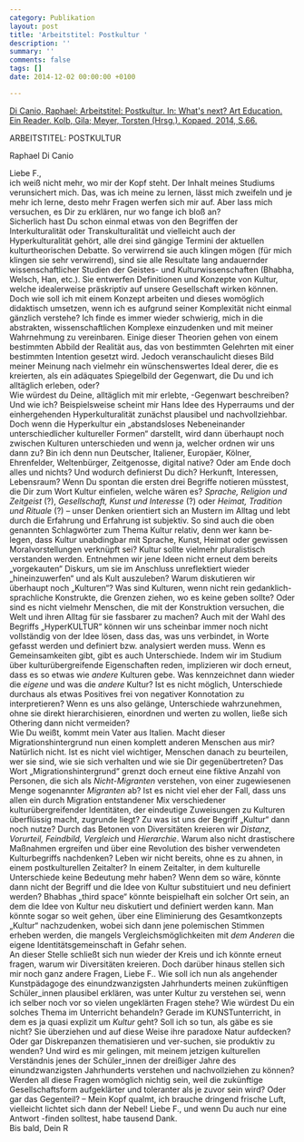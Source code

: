 ```yaml
---
category: Publikation
layout: post
title: 'Arbeitstitel: Postkultur '
description: ''
summary: ''
comments: false
tags: []
date: 2014-12-02 00:00:00 +0100

---
```

[Di Canio, Raphael: Arbeitstitel: Postkultur. In: What's next? Art Education. Ein Reader. Kolb, Gila; Meyer, Torsten (Hrsg.). Kopaed, 2014, S.66.](http://whtsnxt.net/194)

ARBEITSTITEL: POSTKULTUR

Raphael Di Canio

Liebe F.,  
ich weiß nicht mehr, wo mir der Kopf steht. Der Inhalt meines Studiums verunsichert mich. Das, was ich meine zu lernen, lässt mich zweifeln und je mehr ich lerne, desto mehr Fragen werfen sich mir auf. Aber lass mich versuchen, es Dir zu erklären, nur wo fange ich bloß an?  
Sicherlich hast Du schon einmal etwas von den Begriffen der Interkulturalität oder Transkulturalität und vielleicht auch der Hyperkulturalität gehört, alle drei sind gängige Termini der aktuellen kulturtheorischen Debatte. So verwirrend sie auch klingen mögen (für mich klingen sie sehr verwirrend), sind sie alle Resultate lang andauernder wissenschaftlicher Studien der Geistes- und Kulturwissenschaften (Bhabha, Welsch, Han, etc.). Sie entwerfen Definitionen und Konzepte von Kultur, welche idealerweise präskriptiv auf unsere Gesellschaft wirken können. Doch wie soll ich mit einem Konzept arbeiten und dieses womöglich didaktisch umsetzen, wenn ich es aufgrund seiner Komplexität nicht einmal gänzlich verstehe? Ich finde es immer wieder schwierig, mich in die abstrakten, wissenschaftlichen Komplexe einzudenken und mit meiner Wahrnehmung zu vereinbaren. Einige dieser Theorien gehen von einem bestimmten Abbild der Realität aus, das von bestimmten Gelehrten mit einer bestimmten Intention gesetzt wird. Jedoch veranschaulicht dieses Bild meiner Meinung nach vielmehr ein wünschenswertes Ideal derer, die es kreierten, als ein adäquates Spiegelbild der Gegenwart, die Du und ich alltäglich erleben, oder?  
Wie würdest du Deine, alltäglich mit mir erlebte, -Gegenwart beschreiben? Und wie ich? Beispielsweise scheint mir Hans Idee des Hyperraums und der einhergehenden Hyperkulturalität zunächst plausibel und nachvollziehbar. Doch wenn die Hyperkultur ein „abstandsloses Nebeneinander unterschiedlicher kultureller Formen“ darstellt, wird dann überhaupt noch zwischen Kulturen unterschieden und wenn ja, welcher ordnen wir uns dann zu? Bin ich denn nun Deutscher, Italiener, Europäer, Kölner, Ehrenfelder, Weltenbürger, Zeitgenosse, digital native? Oder am Ende doch alles und nichts? Und wodurch definierst Du dich? Herkunft, Interessen, Lebensraum? Wenn Du spontan die ersten drei Begriffe notieren müsstest, die Dir zum Wort Kultur einfielen, welche wären es? _Sprache, Religion und Zeitgeist_ (?), _Gesellschaft, Kunst und Interesse_ (?) oder _Heimat, Tradition und Rituale_ (?) – unser Denken orientiert sich an Mustern im Alltag und lebt durch die Erfahrung und Erfahrung ist subjektiv. So sind auch die oben genannten Schlagwörter zum Thema Kultur relativ, denn wer kann be-legen, dass Kultur unabdingbar mit Sprache, Kunst, Heimat oder gewissen Moralvorstellungen verknüpft sei? Kultur sollte vielmehr pluralistisch verstanden werden. Entnehmen wir jene Ideen nicht erneut dem bereits „vorgekauten“ Diskurs, um sie im Anschluss unreflektiert wieder „hineinzuwerfen“ und als Kult auszuleben? Warum diskutieren wir überhaupt noch „Kulturen“? Was sind Kulturen, wenn nicht rein gedanklich-sprachliche Konstrukte, die Grenzen ziehen, wo es keine geben sollte? Oder sind es nicht vielmehr Menschen, die mit der Konstruktion versuchen, die Welt und ihren Alltag für sie fassbarer zu machen? Auch mit der Wahl des Begriffs „HyperKULTUR“ können wir uns scheinbar immer noch nicht vollständig von der Idee lösen, dass das, was uns verbindet, in Worte gefasst werden und definiert bzw. analysiert werden muss. Wenn es Gemeinsamkeiten gibt, gibt es auch Unterschiede. Indem wir im Studium über kulturübergreifende Eigenschaften reden, implizieren wir doch erneut, dass es so etwas wie _andere_ Kulturen gebe. Was kennzeichnet dann wieder die _eigene_ und was die _andere_ Kultur? Ist es nicht möglich, Unterschiede durchaus als etwas Positives frei von negativer Konnotation zu interpretieren? Wenn es uns also gelänge, Unterschiede wahrzunehmen, ohne sie direkt hierarchisieren, einordnen und werten zu wollen, ließe sich Othering dann nicht vermeiden?  
Wie Du weißt, kommt mein Vater aus Italien. Macht dieser Migrationshintergrund nun einen komplett anderen Menschen aus mir? Natürlich nicht. Ist es nicht viel wichtiger, Menschen danach zu beurteilen, wer sie sind, wie sie sich verhalten und wie sie Dir gegenübertreten? Das Wort „Migrationshintergrund“ grenzt doch erneut eine fiktive Anzahl von Personen, die sich als _Nicht-Migranten_ verstehen, von einer zugewiesenen Menge sogenannter _Migranten_ ab? Ist es nicht viel eher der Fall, dass uns allen ein durch Migration entstandener Mix verschiedener kulturübergreifender Identitäten, der eindeutige Zuweisungen zu Kulturen überflüssig macht, zugrunde liegt? Zu was ist uns der Begriff „Kultur“ dann noch nutze? Durch das Betonen von Diversitäten kreieren wir _Distanz, Vorurteil, Feindbild, Vergleich_ und _Hierarchie_. Warum also nicht drastischere Maßnahmen ergreifen und über eine Revolution des bisher verwendeten Kulturbegriffs nachdenken? Leben wir nicht bereits, ohne es zu ahnen, in einem postkulturellen Zeitalter? In einem Zeitalter, in dem kulturelle Unterschiede keine Bedeutung mehr haben? Wenn dem so wäre, könnte dann nicht der Begriff und die Idee von Kultur substituiert und neu definiert werden? Bhabhas „third space“ könnte beispielhaft ein solcher Ort sein, an dem die Idee von Kultur neu diskutiert und definiert werden kann. Man könnte sogar so weit gehen, über eine Eliminierung des Gesamtkonzepts „Kultur“ nachzudenken, wobei sich dann jene polemischen Stimmen erheben werden, die mangels Vergleichsmöglichkeiten mit _dem Anderen_ die eigene Identitätsgemeinschaft in Gefahr sehen.  
An dieser Stelle schließt sich nun wieder der Kreis und ich könnte erneut fragen, warum wir Diversitäten kreieren. Doch darüber hinaus stellen sich mir noch ganz andere Fragen, Liebe F.. Wie soll ich nun als angehender Kunstpädagoge des einundzwanzigsten Jahrhunderts meinen zukünftigen Schüler_innen plausibel erklären, was unter Kultur zu verstehen sei, wenn ich selber noch vor so vielen ungeklärten Fragen stehe? Wie würdest Du ein solches Thema im Unterricht behandeln? Gerade im KUNSTunterricht, in dem es ja quasi explizit um _Kultur_ geht? Soll ich so tun, als gäbe es sie nicht? Sie überziehen und auf diese Weise ihre paradoxe Natur aufdecken? Oder gar Diskrepanzen thematisieren und ver-suchen, sie produktiv zu wenden? Und wird es mir gelingen, mit meinem jetzigen kulturellen Verständnis jenes der Schüler_innen der dreißiger Jahre des einundzwanzigsten Jahrhunderts verstehen und nachvollziehen zu können? Werden all diese Fragen womöglich nichtig sein, weil die zukünftige Gesellschaftsform aufgeklärter und toleranter als je zuvor sein wird? Oder gar das Gegenteil? – Mein Kopf qualmt, ich brauche dringend frische Luft, vielleicht lichtet sich dann der Nebel! Liebe F., und wenn Du auch nur eine Antwort -finden solltest, habe tausend Dank.  
Bis bald, Dein R